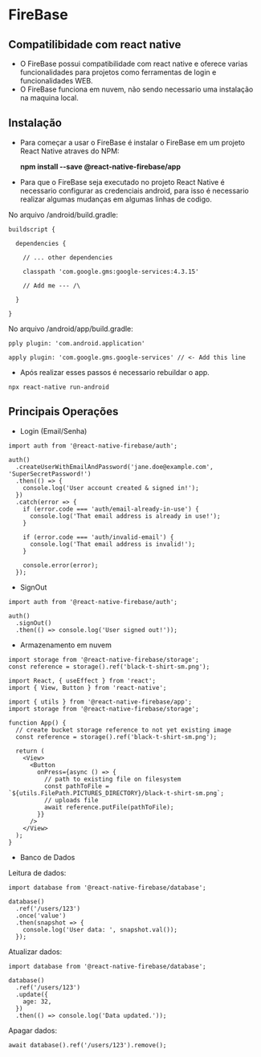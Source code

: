 # FireBase

## Compatilibidade com react native

- O FireBase possui compatibilidade com react native e oferece varias funcionalidades para projetos como ferramentas de login e funcionalidades WEB.
- O FireBase funciona em nuvem, não sendo necessario uma instalação na maquina local.  

## Instalação

- Para começar a usar o FireBase é instalar o FireBase em um projeto React Native atraves do NPM:

   **npm install --save @react-native-firebase/app**

- Para que o FireBase seja executado no projeto React Native é necessario configurar as credenciais android, para isso é necessario realizar algumas mudanças em algumas linhas de codigo.

No arquivo /android/build.gradle:
```
buildscript {

  dependencies {
  
    // ... other dependencies
    
    classpath 'com.google.gms:google-services:4.3.15'
    
    // Add me --- /\
 
  }
  
}
```

No arquivo /android/app/build.gradle:
```
pply plugin: 'com.android.application'

apply plugin: 'com.google.gms.google-services' // <- Add this line
```

- Após realizar esses passos é necessario rebuildar o app.
```
npx react-native run-android
```
## Principais Operações

- Login (Email/Senha)
```
import auth from '@react-native-firebase/auth';

auth()
  .createUserWithEmailAndPassword('jane.doe@example.com', 'SuperSecretPassword!')
  .then(() => {
    console.log('User account created & signed in!');
  })
  .catch(error => {
    if (error.code === 'auth/email-already-in-use') {
      console.log('That email address is already in use!');
    }

    if (error.code === 'auth/invalid-email') {
      console.log('That email address is invalid!');
    }

    console.error(error);
  });
  ```
- SignOut
```
import auth from '@react-native-firebase/auth';

auth()
  .signOut()
  .then(() => console.log('User signed out!'));
```
- Armazenamento em nuvem
```
import storage from '@react-native-firebase/storage';
const reference = storage().ref('black-t-shirt-sm.png');

import React, { useEffect } from 'react';
import { View, Button } from 'react-native';

import { utils } from '@react-native-firebase/app';
import storage from '@react-native-firebase/storage';

function App() {
  // create bucket storage reference to not yet existing image
  const reference = storage().ref('black-t-shirt-sm.png');

  return (
    <View>
      <Button
        onPress={async () => {
          // path to existing file on filesystem
          const pathToFile = `${utils.FilePath.PICTURES_DIRECTORY}/black-t-shirt-sm.png`;
          // uploads file
          await reference.putFile(pathToFile);
        }}
      />
    </View>
  );
}
```
- Banco de Dados

Leitura de dados:
```
import database from '@react-native-firebase/database';

database()
  .ref('/users/123')
  .once('value')
  .then(snapshot => {
    console.log('User data: ', snapshot.val());
  });
```  
Atualizar dados:
```
import database from '@react-native-firebase/database';

database()
  .ref('/users/123')
  .update({
    age: 32,
  })
  .then(() => console.log('Data updated.'));
```
Apagar dados:
```
await database().ref('/users/123').remove();
```

